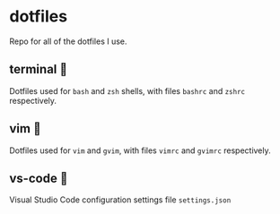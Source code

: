 # dotfiles
Repo for all of the dotfiles I use.

## terminal :open_file_folder:
Dotfiles used for `bash` and `zsh` shells, with files `bashrc` and `zshrc` respectively.

## vim :open_file_folder:
Dotfiles used for `vim` and `gvim`, with files `vimrc` and `gvimrc` respectively.

## vs-code :open_file_folder:
Visual Studio Code configuration settings file `settings.json`
